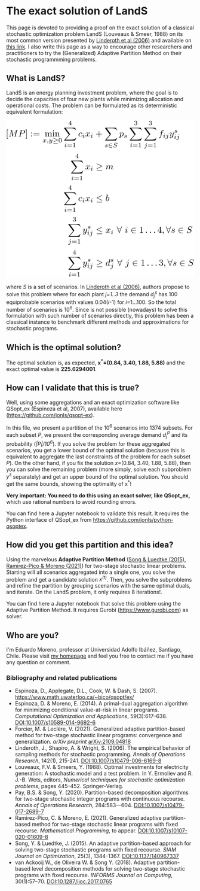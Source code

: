 # The exact solution of LandS
This page is devoted to providing a proof on the exact solution of a classical stochastic optimization problem LandS  (Louveaux & Smeer, 1988) on its most common version presented by [Linderoth et al (2006)](https://dx.doi.org/10.1007/s10479-006-6169-8) and available on [this link](http://pages.cs.wisc.edu/~swright/stochastic/sampling/). I also write this page as a way to encourage other researchers and practitioners to try the (Generalized) Adaptive Partition Method on their stochastic programmming problems.

## What is LandS?
LandS is an energy planning investment problem, where the goal is to decide the capacities of four new plants while minimizing allocation and operational costs. The problem can be formulated as its deterministic equivalent formulation:

![](master_problem.svg)
<!---
[MP] := \min_{x,y \geq 0}   \sum_{i=1}^4  c_i x_i &+ \sum_{s\in S} p_s \sum_{i=1}^3 \sum_{j=1}^3f_{ij}y_{ij}^s\\
\sum_{i=1}^4  x_i &\geq m\\
\sum_{i=1}^4 c_ix_i &\leq b\\
\sum_{j=1}^3 y_{ij}^s &\leq x_i ~\forall~ i\in 1\ldots 4, \forall s\in S\\
\sum_{i=1}^4 y_{ij}^s &\geq d_j^s  ~\forall~ j\in 1\ldots 3,  \forall s\in S
-->
where *S* is a set of scenarios. In [Linderoth et al (2006)](https://dx.doi.org/10.1007/s10479-006-6169-8), authors propose to solve this problem where for each plant *j=1..3* the demand *d<sub>j</sub><sup>s</sup>* has 100 equiprobable scenarios with values 0.04(*i*-1) for *i*=1...100. So the total number of scenarios is 10<sup>6</sup>.  Since is not possible (nowadays) to solve this formulation with such  number of scenarios directly, this problem has been a classical instance to benchmark different methods and approximations for stochastic programs.

## Which is the optimal solution?
  The optimal solution is, as expected, **x<sup>*</sup>=(0.84, 3.40, 1.88, 5.88)** and the exact optimal value is **225.6294001**.

## How can I validate that this is true?
Well, using some aggregations and an exact optimization software like QSopt_ex (Espinoza et al, 2007), available here (https://github.com/jonls/qsopt-ex).
  
In this file, we present a partition of the 10<sup>6</sup> scenarios into 1374 subsets. For each subset *P*, we present the corresponding average demand *d<sub>j</sub><sup>P</sup>* and its probability (*|P|/10<sup>6</sup>*). If you solve the problem for these aggregated scenarios, you get a lower bound of the optimal solution (because this is equivalent to aggregate the last constraints of the problem for each subset *P*).  On the other hand, if you fix the solution *x*=(0.84, 3.40, 1.88, 5.88), then you can solve the remaining problem (more simply, solve each subproblem *y<sup>s</sup>* separately) and get an upper bound of the optimal solution. You should get the same bounds, showing the optimality of x<sup>*</sup>! 
  
 **Very important: You need to do this using an exact solver, like QSopt_ex,** which use rational numbers to avoid rounding errors. 
  
You can find here a Jupyter notebook to validate this result. It requires the Python interface of QSopt_ex from https://github.com/jonls/python-qsoptex.
  
## How did you get this partition and this idea?
Using the marvelous **Adaptive Partition Method** ([Song & Luedtke (2015)](https://doi.org/10.1137/140967337), [Ramirez-Pico & Moreno (2021)](https://doi.org/10.1007/s10107-020-01609-8)) for two-stage stochastic linear problems. Starting will all scenarios aggregated into a single one, you solve the problem and get a candidate solution *x<sup>(t)</sup>*. Then, you solve the subproblems and refine the partition by grouping scenarios with the same optimal duals, and iterate.  On the LandS problem, it only requires 8 iterations!.

You can find here a Jupyter notebook that solve this problem using the Adaptive Partition Method. It requires Gurobi (https://www.gurobi.com) as solver. 
  
## Who are you?
I'm Eduardo Moreno, professor at Universidad Adolfo Ibáñez, Santiago, Chile. Please visit [my homepage](https://emoreno.uai.cl) and feel you free to contact me if you have any question or comment.
  

### Bibliography and related publications
- Espinoza, D., Applegate, D.L., Cook, W. & Dash, S. (2007). https://www.math.uwaterloo.ca/~bico/qsopt/ex/ 
- Espinoza, D. & Moreno, E. (2014). A primal-dual aggregation algorithm for minimizing conditional value-at-risk in linear programs. _Computational  Optimization  and  Applications_, 59(3):617–638. [DOI:10.1007/s10589-014-9692-6](https://dx.doi.org/10.1007/s10589-014-9692-6) 
- Forcier, M. & Leclère, V. (2021). Generalized adaptive partition-based method for two-stage stochastic linear programs: convergence and generalization. _arXiv preprint_ [arXiv:2109.04818](https://arxiv.org/abs/2109.04818)
- Linderoth, J., Shapiro, A. & Wright, S. (2006). The empirical behavior of sampling methods for stochastic programming. _Annals of Operations Research_,  142(1), 215-241. [DOI:10.1007/s10479-006-6169-8](https://dx.doi.org/10.1007/s10479-006-6169-8)
- Louveaux, F.V. & Smeers, Y. (1988). Optimal investments for electricity generation: A stochastic model and a test problem. In Y. Ermoliev and R. J.-B. Wets, editors, _Numerical techniques for stochastic optimization problems_, pages 445–452. Springer-Verlag.
- Pay, B.S. & Song, Y. (2020). Partition-based  decomposition  algorithms  for  two-stage  stochastic  integer  programs with  continuous  recourse. _Annals  of  Operations  Research_, 284:583—604. [DOI:10.1007/s10479-017-2689-7](https://dx.doi.org/10.1007/s10479-017-2689-7)
- Ramirez-Pico, C. & Moreno, E. (2021). Generalized adaptive partition-based method for two-stage stochastic linear programs with fixed recourse. _Mathematical Programming_, to appear. [DOI:10.1007/s10107-020-01609-8](https://dx.doi.org/10.1007/s10107-020-01609-8)
- Song, Y. & Luedtke, J. (2015). An adaptive partition-based approach for solving two-stage stochastic programs with fixed recourse. _SIAM Journal on Optimization_, 25(3), 1344-1367. [DOI:10.1137/140967337](https://dx.doi.org/10.1137/140967337)
- van Ackooij W., de Oliveira W. & Song Y. (2018). Adaptive partition-based level decomposition methods for solving two-stage stochastic programs with fixed recourse. _INFORMS Journal on Computing_, 30(1):57–70. [DOI:10.1287/ijoc.2017.0765](https://dx.doi.org/10.1287/ijoc.2017.0765)

